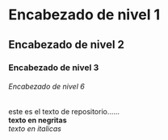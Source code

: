 # Encabezado de nivel 1

## Encabezado de nivel 2

### Encabezado de nivel 3

###### Encabezado de nivel 6

este es el texto de repositorio......  
**texto en negritas**  
*texto en italicas*


